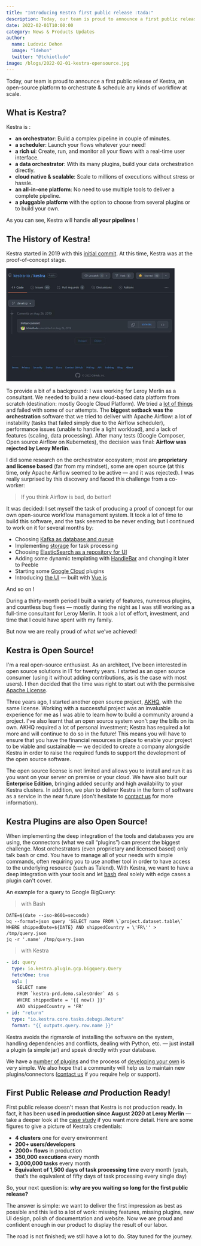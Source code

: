 ```yaml
---
title: "Introducing Kestra first public release :tada:"
description: Today, our team is proud to announce a first public release of Kestra — an open-source platform to orchestrate and schedule any kind of workflow at scale.
date: 2022-02-01T10:00:00
category: News & Products Updates
author:
  name: Ludovic Dehon
  image: "ldehon"
  twitter: "@tchiotludo"
image: /blogs/2022-02-01-kestra-opensource.jpg
---
```


Today, our team is proud to announce a first public release of Kestra, an open-source platform to orchestrate & schedule any kinds of workflow at scale.


## What is Kestra?
Kestra is :
- **an orchestrator**: Build a complex pipeline in couple of minutes.
- **a scheduler**: Launch your flows whatever your need!
- **a rich ui**: Create, run, and monitor all your flows with a real-time user interface.
- **a data orchestrator**: With its many plugins, build your data orchestration directly.
- **cloud native & scalable**: Scale to millions of executions without stress or hassle.
- **an all-in-one platform**: No need to use multiple tools to deliver a complete pipeline.
- **a pluggable platform** with the option to choose from several plugins or to build your own.

As you can see, Kestra will handle **all your pipelines** !

## The History of Kestra!
Kestra started in 2019 with this [initial commit](https://github.com/kestra-io/kestra/commit/d57e30c0c0d450590a1eaac5df0e82e1ea94e562). At this time, Kestra was at the proof-of-concept stage.

<img src="/blogs/2022-02-01-kestra-opensource/initial-commit.jpg" class="rounded img-thumbnail float-left mr-4 mb-4" alt="Initial commit" style="max-width: 450px">


To provide a bit of a background: I was working for Leroy Merlin as a consultant. We needed to build a new cloud-based data platform from scratch (destination: mostly Google Cloud Platform). We tried a [lot of things](/blogs/2022-02-22-leroy-merlin-usage-kestra) and failed with some of our attempts. The **biggest setback was the orchestration** software that we tried to deliver with Apache Airflow: a lot of instability (tasks that failed simply due to the Airflow scheduler), performance issues (unable to handle a light workload), and a lack of features (scaling, data processing). After many tests (Google Composer, Open source Airflow on Kubernetes), the decision was final: **Airflow was rejected by Leroy Merlin**.

<div class="clearfix" />

I did some research on the orchestrator ecosystem; most are **proprietary and license based** (far from my mindset), some are open source (at this time, only Apache Airflow seemed to be active — and it was rejected). I was really surprised by this discovery and faced this challenge from a co-worker:
> If you think Airflow is bad, do better!

It was decided: I set myself the task of producing a proof of concept for our own open-source workflow management system. It took a lot of time to build this software, and the task seemed to be never ending; but I continued to work on it for several months by:
- Choosing [Kafka as database and queue](https://github.com/kestra-io/kestra/commit/b4d026574c2fb141a3c7dd5b7f1481a31063acb2)
- Implementing [storage](https://github.com/kestra-io/kestra/commit/bcc5798d7fdcbe3afe95c019c41ddc546b24f62d) for task processing
- Choosing [ElasticSearch as a repository for UI](https://github.com/kestra-io/kestra/commit/2ede1e692be50999bc16f011f6a4796ffbbb9e1a)
- Adding some dynamic templating with [HandleBar](https://github.com/kestra-io/kestra/commit/05f1e20a3cb1e9a623024f5674144b3934cd5874) and changing it later to Peeble
- Starting some [Google Cloud](https://github.com/kestra-io/kestra/commit/14e3384be2144a2bf6698439b5ae22106ac83914) plugins
- Introducing [the UI](https://github.com/kestra-io/kestra/commit/1fef7509bb2d04b24bf66fce19b35dd01411a1db) — built with [Vue.js](https://vuejs.org/)

And so on !

During a thirty-month period I built a variety of features, numerous plugins, and countless bug fixes — mostly during the night as I was still working as a full-time consultant for Leroy Merlin. It took a lot of effort, investment, and time that I could have spent with my family.

But now we are really proud of what we’ve achieved!

## Kestra is Open Source!
I'm a real open-source enthusiast. As an architect, I’ve been interested in open source solutions in IT for twenty years. I started as an open source consumer (using it without adding contributions, as is the case with most users). I then decided that the time was right to start out with the permissive [Apache License](https://github.com/kestra-io/kestra/blob/develop/LICENSE).

Three years ago, I started another open source project, [AKHQ](https://github.com/tchiotludo/akhq), with the same license. Working with a successful project was an invaluable experience for me as I was able to learn how to build a community around a project. I've also learnt that an open source system won't pay the bills on its own. AKHQ required a lot of personal investment; Kestra has required a lot more and will continue to do so in the future! This means you will have to ensure that you have the financial resources in place to enable your project to be viable and sustainable — we decided to create a company alongside Kestra in order to raise the required funds to support the development of the open source software.

The open source license is not limited and allows you to install and run it as you want on your server on premise or your cloud. We have also built our **Enterprise Edition**, bringing added security and high availability to your Kestra clusters. In addition, we plan to deliver Kestra in the form of software as a service in the near future (don't hesitate to [contact us](/company/contact) for more information).


## Kestra Plugins are also Open Source!
When implementing the deep integration of the tools and databases you are using, the connectors (what we call “plugins”) can present the biggest challenge. Most orchestrators (even proprietary and licensed based) only talk bash or cmd. You have to manage all of your needs with simple commands, often requiring you to use another tool in order to have access to the underlying resource (such as Talend). With Kestra, we want to have a deep integration with your tools and let [bash](/plugins/core/tasks/scripts/io.kestra.core.tasks.scripts.Bash) deal solely with edge cases a plugin can't cover.

An example for a query to Google BigQuery:

> with Bash
```shell
DATE=$(date --iso-8601=seconds)
bq --format=json query 'SELECT name FROM \`project.dataset.table\` WHERE shippedDate=${DATE} AND shippedCountry = \'FR\'' > /tmp/query.json
jq -r '.name' /tmp/query.json
```

> with Kestra
```yaml
- id: query
  type: io.kestra.plugin.gcp.bigquery.Query
  fetchOne: true
  sql: |
    SELECT name
    FROM `kestra-prd.demo.salesOrder` AS s
    WHERE shippedDate = '{{ now() }}'
    AND shippedCountry = 'FR'
- id: "return"
  type: "io.kestra.core.tasks.debugs.Return"
  format: "{{ outputs.query.row.name }}"
```

Kestra avoids the rigmarole of installing the software on the system, handling dependencies and conflicts, dealing with Python, etc. — just install a plugin (a simple jar) and speak directly with your database.

We have a [number of plugins](/plugins/) and the process of [developing your own](/docs/plugin-developer-guide) is very simple. We also hope that a community will help us to maintain new plugins/connectors ([contact us](/company/contact) if you require help or support).

## First Public Release *and* Production Ready!
First public release doesn't mean that Kestra is not production ready. In fact, it has been **used in production since August 2020 at Leroy Merlin** — take a deeper look at the [case study](/blogs/2022-02-22-leroy-merlin-usage-kestra) if you want more detail. Here are some figures to give a picture of Kestra’s credentials:
- **4 clusters** one for every environment
- **200+ users/developers**
- **2000+ flows** in production
- **350,000 executions** every month
- **3,000,000 tasks** every month
- **Equivalent of 1,500 days of task processing time** every month (yeah, that’s the equivalent of fifty days of task processing every single day)

So, your next question is: **why are you waiting so long for the first public release?**

The answer is simple: we want to deliver the first impression as best as possible and this led to a lot of work: missing features, missing plugins, new UI design, polish of documentation and website. Now we are proud and confident enough in our product to display the result of our labor.

The road is not finished; we still have a lot to do. Stay tuned for the journey.

